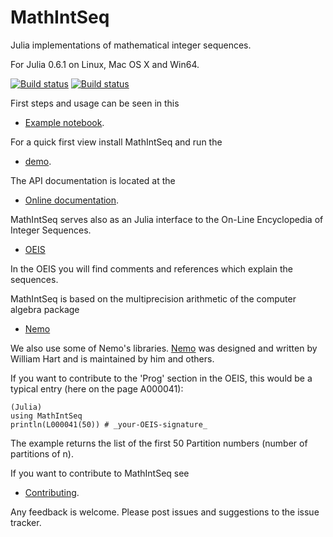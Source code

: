 # MathIntSeq

Julia implementations of mathematical integer sequences.

For Julia 0.6.1 on Linux, Mac OS X and Win64.

[![Build status](https://travis-ci.org/PeterLuschny/MathIntSeq.svg?branch=master)](https://travis-ci.org/PeterLuschny/MathIntSeq) [![Build status](https://ci.appveyor.com/api/projects/status/d60u86n44fc43awi?svg=true)](https://ci.appveyor.com/project/PeterLuschny/mathintseq)


First steps and usage can be seen in this

- [Example notebook](http://olms.onl/julia/MathIntSeq/notebook/SeqNotebook.html).

For a quick first view install MathIntSeq and run the

- [demo](https://github.com/OpenLibMathSeq/MathIntSeq/blob/master/src/demo.jl).

The API documentation is located at the

- [Online documentation](http://olms.onl/julia/MathIntSeq).

MathIntSeq serves also as an Julia interface to the On-Line Encyclopedia of
Integer Sequences.

- [OEIS](http://oeis.org/)

In the OEIS you will find comments and references which explain the sequences.

MathIntSeq is based on the multiprecision arithmetic of the computer algebra package

- [Nemo](http://nemocas.github.io/Nemo.jl/latest/)

We also use some of Nemo's libraries. [Nemo](http://nemocas.org/) was designed and written by William Hart and is maintained by him and others.

If you want to contribute to the 'Prog' section in the OEIS, this would be a
typical entry (here on the page A000041):

    (Julia)
    using MathIntSeq
    println(L000041(50)) # _your-OEIS-signature_

The example returns the list of the first 50 Partition numbers (number of
partitions of n).    

If you want to contribute to MathIntSeq see

- [Contributing](https://github.com/OpenLibMathSeq/MathIntSeq/blob/master/CONTRIBUTING.md).                

Any feedback is welcome. Please post issues and suggestions to the issue tracker.
